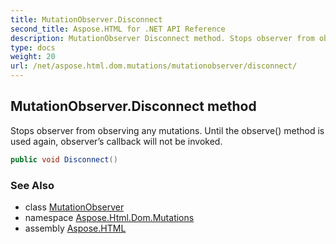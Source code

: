```yaml
---
title: MutationObserver.Disconnect
second_title: Aspose.HTML for .NET API Reference
description: MutationObserver Disconnect method. Stops observer from observing any mutations. Until the observe method is used again observers callback will not be invoked
type: docs
weight: 20
url: /net/aspose.html.dom.mutations/mutationobserver/disconnect/
---
```

## MutationObserver.Disconnect method

Stops observer from observing any mutations. Until the observe() method is used again, observer’s callback will not be invoked.

```csharp
public void Disconnect()
```

### See Also

* class [MutationObserver](../)
* namespace [Aspose.Html.Dom.Mutations](../../../aspose.html.dom.mutations/)
* assembly [Aspose.HTML](../../../)
